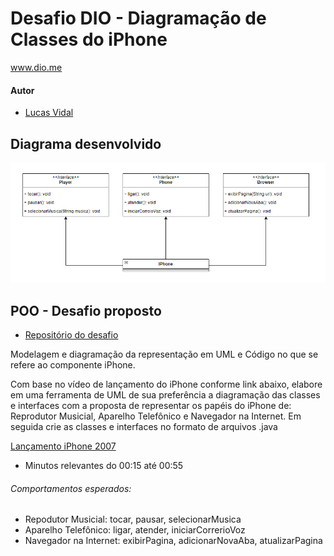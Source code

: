 # Desafio DIO - Diagramação de Classes do iPhone
www.dio.me

#### Autor
- [Lucas Vidal](https://github.com/lucasvidal1)

## Diagrama desenvolvido

<p align="center">
<img src="./assets/image/diagrama.png"><br>
</p>


## POO - Desafio proposto

- [Repositório do desafio](https://github.com/digitalinnovationone/trilha-java-basico/tree/main/desafios/poo)

Modelagem e diagramação da representação em UML e Código no que se refere ao componente iPhone.

Com base no vídeo de lançamento do iPhone conforme link abaixo, elabore em uma ferramenta de UML de sua preferência a diagramação das classes e interfaces com a proposta de representar os papéis do iPhone de: Reprodutor Musicial,  Aparelho Telefônico e Navegador na Internet. Em seguida crie as classes e interfaces no formato de arquivos .java

[Lançamento iPhone 2007](https://www.youtube.com/watch?v=9ou608QQRq8)

- Minutos relevantes do 00:15 até 00:55

###### Comportamentos esperados:
* Repodutor Musicial: tocar, pausar, selecionarMusica
* Aparelho Telefônico: ligar, atender, iniciarCorrerioVoz
* Navegador na Internet: exibirPagina, adicionarNovaAba, atualizarPagina



